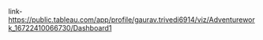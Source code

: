 link-https://public.tableau.com/app/profile/gaurav.trivedi6914/viz/Adventurework_16722410066730/Dashboard1
